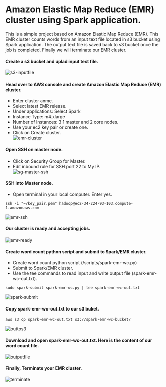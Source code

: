 # Amazon Elastic Map Reduce (EMR) cluster using Spark application. 
This is a simple project based on Amazon Elastic Map Reduce (EMR).  This EMR cluster counts words from an input text file located in s3 bucket using Spark application.  The output text file is saved back to s3 bucket once the job is completed.
Finally we will terminate our EMR cluster.  


#### Create a s3 bucket and uplad input text file.  
![s3-inputfile](images/s3-inputfile.png)

#### Head over to AWS console and create Amazon Elastic Map Reduce (EMR) cluster.  
* Enter cluster anme. 
* Select latest EMR release.  
* Under applications: Select Spark
* Instance Type: m4.xlarge
* Number of Instances: 3 1 master and 2 core nodes.  
* Use your ec2 key pair or create one.  
* Click on Create cluster.  
![emr-cluster](images/emr-cluster.png) 

#### Open SSH on master node.  
* Click on Security Group for Master.  
* Edit inbound rule for SSH port 22 to My IP.  
![sg-master-ssh](images/sg-master-ssh.png)

#### SSH into Master node. 
* Open terminal in your local computer. Enter yes.  
```
ssh -i "~/key_pair.pem" hadoop@ec2-34-224-93-103.compute-1.amazonaws.com
``` 
![emr-ssh](images/emr-ssh.png)


#### Our cluster is ready and accepting jobs.  
![emr-ready](images/emr-ready.png) 

#### Create word count python script and submit to Spark/EMR cluster.  
* Create word count python script (/scripts/spark-emr-wc.py) 
* Submit to Spark/EMR cluster.
* Use the tee commands to read input and write output file (spark-emr-wc-out.txt).  

```
sudo spark-submit spark-emr-wc.py | tee spark-emr-wc-out.txt
```

![spark-submit](images/spark-submit.png)


#### Copy spark-emr-wc-out.txt to our s3 buket. 
```
aws s3 cp spark-emr-wc-out.txt s3://spark-emr-wc-bucket/

``` 
![outtos3](images/outtos3.png)

#### Download and open spark-emr-wc-out.txt. Here is the content of our word count file. 
![outputfile](images/outputfile.png)


#### Finally, Terminate your EMR cluster.
![terminate](images/terminate.png)

